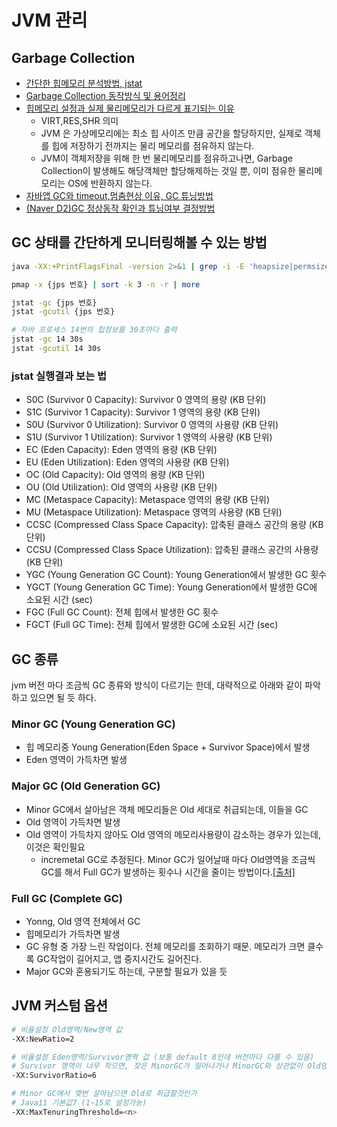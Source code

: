 # JVM 관리

## Garbage Collection

- [간단한 힙메모리 분석방법, jstat](https://steady-coding.tistory.com/591)
- [Garbage Collection 동작방식 및 용어정리](https://dongwooklee96.github.io/post/2021/04/04/gcgarbage-collector-%EC%A2%85%EB%A5%98-%EB%B0%8F-%EB%82%B4%EB%B6%80-%EC%9B%90%EB%A6%AC.html)
- [힙메모리 설정과 실제 물리메모리가 다르게 표기되는 이유](https://woooongs.tistory.com/85)
  - VIRT,RES,SHR 의미
  - JVM 은 가상메모리에는 최소 힙 사이즈 만큼 공간을 할당하지만, 실제로 객체를 힙에 저장하기 전까지는 물리 메모리를 점유하지 않는다.
  - JVM이 객체저장을 위해 한 번 물리메모리를 점유하고나면, Garbage Collection이 발생해도 해당객체만 할당해제하는 것일 뿐, 이미 점유한 물리메모리는 OS에 반환하지 않는다.
- [자바앱 GC와 timeout,멈춤현상 이유, GC 튜닝방법](https://donghyeon.dev/java/2020/03/31/%EC%9E%90%EB%B0%94%EC%9D%98-JVM-%EA%B5%AC%EC%A1%B0%EC%99%80-Garbage-Collection/)
- [(Naver D2)GC 정상동작 확인과 튜닝여부 결정방법](https://d2.naver.com/helloworld/37111)

## GC 상태를 간단하게 모니터링해볼 수 있는 방법

```sh
java -XX:+PrintFlagsFinal -version 2>&1 | grep -i -E 'heapsize|permsize|version'

pmap -x {jps 번호} | sort -k 3 -n -r | more

jstat -gc {jps 번호}
jstat -gcutil {jps 번호}

# 자바 프로세스 14번의 힙정보를 30초마다 출력
jstat -gc 14 30s
jstat -gcutil 14 30s
```

### jstat 실행결과 보는 법

- S0C (Survivor 0 Capacity): Survivor 0 영역의 용량 (KB 단위)
- S1C (Survivor 1 Capacity): Survivor 1 영역의 용량 (KB 단위)
- S0U (Survivor 0 Utilization): Survivor 0 영역의 사용량 (KB 단위)
- S1U (Survivor 1 Utilization): Survivor 1 영역의 사용량 (KB 단위)
- EC (Eden Capacity): Eden 영역의 용량 (KB 단위)
- EU (Eden Utilization): Eden 영역의 사용량 (KB 단위)
- OC (Old Capacity): Old 영역의 용량 (KB 단위)
- OU (Old Utilization): Old 영역의 사용량 (KB 단위)
- MC (Metaspace Capacity): Metaspace 영역의 용량 (KB 단위)
- MU (Metaspace Utilization): Metaspace 영역의 사용량 (KB 단위)
- CCSC (Compressed Class Space Capacity): 압축된 클래스 공간의 용량 (KB 단위)
- CCSU (Compressed Class Space Utilization): 압축된 클래스 공간의 사용량 (KB 단위)
- YGC (Young Generation GC Count): Young Generation에서 발생한 GC 횟수
- YGCT (Young Generation GC Time): Young Generation에서 발생한 GC에 소요된 시간 (sec)
- FGC (Full GC Count): 전체 힙에서 발생한 GC 횟수
- FGCT (Full GC Time): 전체 힙에서 발생한 GC에 소요된 시간 (sec)

## GC 종류

jvm 버전 마다 조금씩 GC 종류와 방식이 다르기는 한데, 대략적으로 아래와 같이 파악하고 있으면 될 듯 하다.

### Minor GC (Young Generation GC)

- 힙 메모리중 Young Generation(Eden Space + Survivor Space)에서 발생
- Eden 영역이 가득차면 발생

### Major GC (Old Generation GC)

- Minor GC에서 살아남은 객체 메모리들은 Old 세대로 취급되는데, 이들을 GC
- Old 영역이 가득차면 발생
- Old 영역이 가득차지 않아도 Old 영역의 메모리사용량이 감소하는 경우가 있는데, 이것은 확인필요
  - incremetal GC로 추정된다. Minor GC가 일어날때 마다 Old영역을 조금씩 GC를 해서 Full GC가 발생하는 횟수나 시간을 줄이는 방법이다.[[출처]](https://devyongsik.tistory.com/100)

### Full GC (Complete GC)

- Yonng, Old 영역 전체에서 GC
- 힙메모리가 가득차면 발생
- GC 유형 중 가장 느린 작업이다. 전체 메모리를 조회하기 때문. 메모리가 크면 클수록 GC작업이 길어지고, 앱 중지시간도 길어진다.
- Major GC와 혼용되기도 하는데, 구분할 필요가 있을 듯

## JVM 커스텀 옵션

```sh
# 비율설정 Old영역/New영역 값
-XX:NewRatio=2

# 비율설정 Eden영역/Survivor영역 값 (보통 default 8인데 버전마다 다를 수 있음)
# Survivor 영역이 너무 작으면, 잦은 MinorGC가 일어나거나 MinorGC와 상관없이 Old영역으로 이동됨
-XX:SurvivorRatio=6

# Minor GC에서 몇번 살아남으면 Old로 취급할것인가
# Java11 기본값7 (1~15로 설정가능)
-XX:MaxTenuringThreshold=<n>

```
